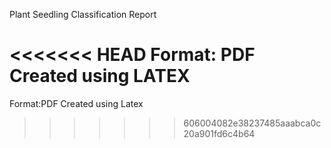 Plant Seedling Classification Report

<<<<<<< HEAD
Format: PDF
Created using LATEX
=======

Format:PDF
Created using Latex
>>>>>>> 606004082e38237485aaabca0c20a901fd6c4b64
